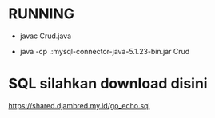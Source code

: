 # RUNNING
- javac Crud.java

- java -cp .:mysql-connector-java-5.1.23-bin.jar Crud


# SQL silahkan download disini
https://shared.djambred.my.id/go_echo.sql